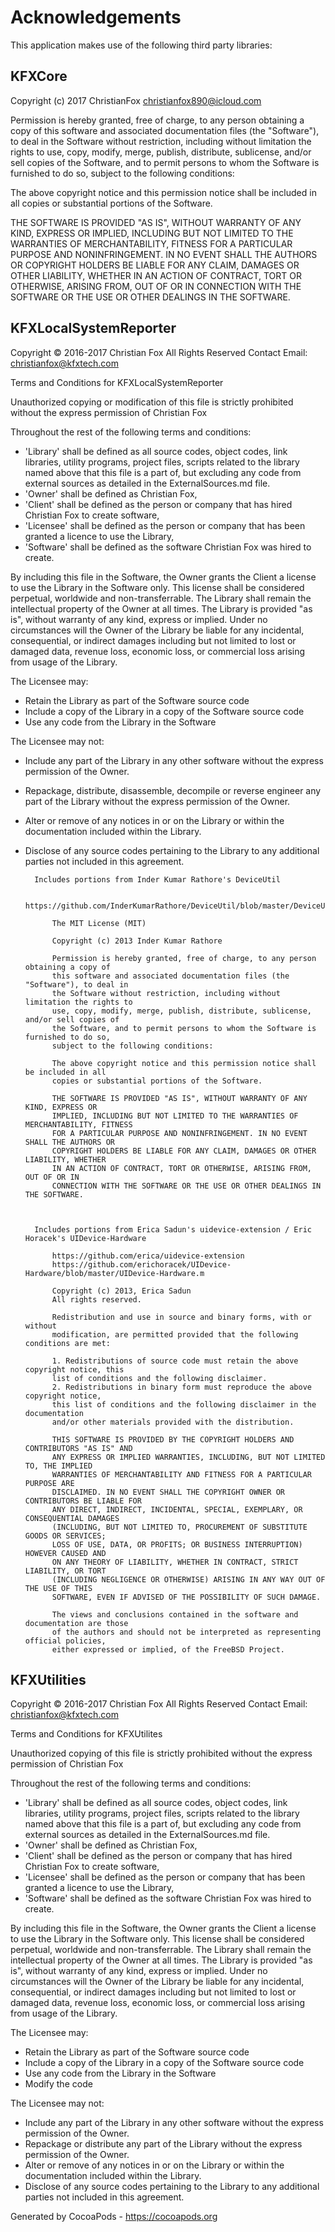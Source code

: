 # Acknowledgements
This application makes use of the following third party libraries:

## KFXCore

Copyright (c) 2017 ChristianFox <christianfox890@icloud.com>

Permission is hereby granted, free of charge, to any person obtaining a copy
of this software and associated documentation files (the "Software"), to deal
in the Software without restriction, including without limitation the rights
to use, copy, modify, merge, publish, distribute, sublicense, and/or sell
copies of the Software, and to permit persons to whom the Software is
furnished to do so, subject to the following conditions:

The above copyright notice and this permission notice shall be included in
all copies or substantial portions of the Software.

THE SOFTWARE IS PROVIDED "AS IS", WITHOUT WARRANTY OF ANY KIND, EXPRESS OR
IMPLIED, INCLUDING BUT NOT LIMITED TO THE WARRANTIES OF MERCHANTABILITY,
FITNESS FOR A PARTICULAR PURPOSE AND NONINFRINGEMENT. IN NO EVENT SHALL THE
AUTHORS OR COPYRIGHT HOLDERS BE LIABLE FOR ANY CLAIM, DAMAGES OR OTHER
LIABILITY, WHETHER IN AN ACTION OF CONTRACT, TORT OR OTHERWISE, ARISING FROM,
OUT OF OR IN CONNECTION WITH THE SOFTWARE OR THE USE OR OTHER DEALINGS IN
THE SOFTWARE.


## KFXLocalSystemReporter

Copyright © 2016-2017 Christian Fox
All Rights Reserved
Contact Email: christianfox@kfxtech.com

Terms and Conditions for KFXLocalSystemReporter

Unauthorized copying or modification of this file is strictly prohibited without the express permission of Christian Fox

Throughout the rest of the following terms and conditions:
- 'Library' shall be defined as all source codes, object codes, link libraries, utility programs, project files, scripts related to the library named above that this file is a part of, but excluding any code from external sources as detailed in the ExternalSources.md file.
- 'Owner' shall be defined as Christian Fox,
- 'Client' shall be defined as the person or company that has hired Christian Fox to create software,
- 'Licensee' shall be defined as the person or company that has been granted a licence to use the Library,
- 'Software' shall be defined as the software Christian Fox was hired to create.

By including this file in the Software, the Owner grants the Client a license to use the Library in the Software only. This license shall be considered perpetual, worldwide and non-transferrable.
The Library shall remain the intellectual property of the Owner at all times.
The Library is provided "as is", without warranty of any kind, express or implied. Under no circumstances will the Owner of the Library be liable for any incidental, consequential, or indirect damages including but not limited to lost or damaged data, revenue loss, economic loss, or commercial loss arising from usage of the Library.

The Licensee may:
- Retain the Library as part of the Software source code
- Include a copy of the Library in a copy of the Software source code
- Use any code from the Library in the Software

The Licensee may not:
- Include any part of the Library in any other software without the express permission of the Owner.
- Repackage, distribute, disassemble, decompile or reverse engineer any part of the Library without the express permission of the Owner.
- Alter or remove of any notices in or on the Library or within the documentation included within the Library.
- Disclose of any source codes pertaining to the Library to any additional parties not included in this agreement.



        Includes portions from Inder Kumar Rathore's DeviceUtil

            https://github.com/InderKumarRathore/DeviceUtil/blob/master/DeviceUtil.m

            The MIT License (MIT)

            Copyright (c) 2013 Inder Kumar Rathore

            Permission is hereby granted, free of charge, to any person obtaining a copy of
            this software and associated documentation files (the "Software"), to deal in
            the Software without restriction, including without limitation the rights to
            use, copy, modify, merge, publish, distribute, sublicense, and/or sell copies of
            the Software, and to permit persons to whom the Software is furnished to do so,
            subject to the following conditions:

            The above copyright notice and this permission notice shall be included in all
            copies or substantial portions of the Software.

            THE SOFTWARE IS PROVIDED "AS IS", WITHOUT WARRANTY OF ANY KIND, EXPRESS OR
            IMPLIED, INCLUDING BUT NOT LIMITED TO THE WARRANTIES OF MERCHANTABILITY, FITNESS
            FOR A PARTICULAR PURPOSE AND NONINFRINGEMENT. IN NO EVENT SHALL THE AUTHORS OR
            COPYRIGHT HOLDERS BE LIABLE FOR ANY CLAIM, DAMAGES OR OTHER LIABILITY, WHETHER
            IN AN ACTION OF CONTRACT, TORT OR OTHERWISE, ARISING FROM, OUT OF OR IN
            CONNECTION WITH THE SOFTWARE OR THE USE OR OTHER DEALINGS IN THE SOFTWARE.



        Includes portions from Erica Sadun's uidevice-extension / Eric Horacek's UIDevice-Hardware

            https://github.com/erica/uidevice-extension
            https://github.com/erichoracek/UIDevice-Hardware/blob/master/UIDevice-Hardware.m

            Copyright (c) 2013, Erica Sadun
            All rights reserved.

            Redistribution and use in source and binary forms, with or without
            modification, are permitted provided that the following conditions are met:

            1. Redistributions of source code must retain the above copyright notice, this
            list of conditions and the following disclaimer.
            2. Redistributions in binary form must reproduce the above copyright notice,
            this list of conditions and the following disclaimer in the documentation
            and/or other materials provided with the distribution.

            THIS SOFTWARE IS PROVIDED BY THE COPYRIGHT HOLDERS AND CONTRIBUTORS "AS IS" AND
            ANY EXPRESS OR IMPLIED WARRANTIES, INCLUDING, BUT NOT LIMITED TO, THE IMPLIED
            WARRANTIES OF MERCHANTABILITY AND FITNESS FOR A PARTICULAR PURPOSE ARE
            DISCLAIMED. IN NO EVENT SHALL THE COPYRIGHT OWNER OR CONTRIBUTORS BE LIABLE FOR
            ANY DIRECT, INDIRECT, INCIDENTAL, SPECIAL, EXEMPLARY, OR CONSEQUENTIAL DAMAGES
            (INCLUDING, BUT NOT LIMITED TO, PROCUREMENT OF SUBSTITUTE GOODS OR SERVICES;
            LOSS OF USE, DATA, OR PROFITS; OR BUSINESS INTERRUPTION) HOWEVER CAUSED AND
            ON ANY THEORY OF LIABILITY, WHETHER IN CONTRACT, STRICT LIABILITY, OR TORT
            (INCLUDING NEGLIGENCE OR OTHERWISE) ARISING IN ANY WAY OUT OF THE USE OF THIS
            SOFTWARE, EVEN IF ADVISED OF THE POSSIBILITY OF SUCH DAMAGE.

            The views and conclusions contained in the software and documentation are those
            of the authors and should not be interpreted as representing official policies,
            either expressed or implied, of the FreeBSD Project.



## KFXUtilities

Copyright © 2016-2017 Christian Fox
All Rights Reserved
Contact Email: christianfox@kfxtech.com

Terms and Conditions for KFXUtilites

Unauthorized copying of this file is strictly prohibited without the express permission of Christian Fox

Throughout the rest of the following terms and conditions:
- 'Library' shall be defined as all source codes, object codes, link libraries, utility programs, project files, scripts related to the library named above that this file is a part of, but excluding any code from external sources as detailed in the ExternalSources.md file.
- 'Owner' shall be defined as Christian Fox,
- 'Client' shall be defined as the person or company that has hired Christian Fox to create software,
- 'Licensee' shall be defined as the person or company that has been granted a licence to use the Library,
- 'Software' shall be defined as the software Christian Fox was hired to create.

By including this file in the Software, the Owner grants the Client a license to use the Library in the Software only. This license shall be considered perpetual, worldwide and non-transferrable.
The Library shall remain the intellectual property of the Owner at all times.
The Library is provided "as is", without warranty of any kind, express or implied. Under no circumstances will the Owner of the Library be liable for any incidental, consequential, or indirect damages including but not limited to lost or damaged data, revenue loss, economic loss, or commercial loss arising from usage of the Library.

The Licensee may:
- Retain the Library as part of the Software source code
- Include a copy of the Library in a copy of the Software source code
- Use any code from the Library in the Software
- Modify the code

The Licensee may not:
- Include any part of the Library in any other software without the express permission of the Owner.
- Repackage or distribute any part of the Library without the express permission of the Owner.
- Alter or remove of any notices in or on the Library or within the documentation included within the Library.
- Disclose of any source codes pertaining to the Library to any additional parties not included in this agreement.


Generated by CocoaPods - https://cocoapods.org
